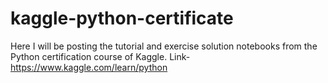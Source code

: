 # kaggle-python-certificate
Here I will be posting the tutorial and exercise solution notebooks from the Python certification course of Kaggle. Link- https://www.kaggle.com/learn/python
